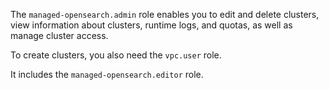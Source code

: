 The `managed-opensearch.admin` role enables you to edit and delete clusters, view information about clusters, runtime logs, and quotas, as well as manage cluster access.

To create clusters, you also need the `vpc.user` role.

It includes the `managed-opensearch.editor` role.